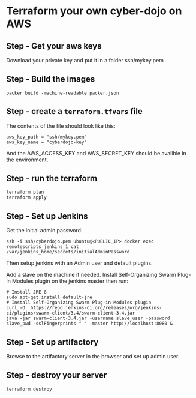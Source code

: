 # Terraform your own cyber-dojo on AWS


## Step - Get your aws keys

Download your private key and put it in a folder ssh/mykey.pem

## Step - Build the images

    packer build -machine-readable packer.json

## Step - create a `terraform.tfvars` file

The contents of the file should look like this:

    aws_key_path = "ssh/mykey.pem"
    aws_key_name = "cyberdojo-key"

And the  AWS_ACCESS_KEY and AWS_SECRET_KEY should be availble in the environment.

## Step - run the terraform

    terraform plan
    terraform apply

## Step - Set up Jenkins

Get the initial admin password:

    ssh -i ssh/cyberdojo.pem ubuntu@<PUBLIC_IP> docker exec remotescripts_jenkins_1 cat /var/jenkins_home/secrets/initialAdminPassword

Then setup jenkins with an Admin user and default plugins.

Add a slave on the machine if needed. Install Self-Organizing Swarm Plug-in Modules plugin on the jenkins master then run:

    # Install JRE 8
    sudo apt-get install default-jre
    # Install Self-Organizing Swarm Plug-in Modules plugin
    curl -O  https://repo.jenkins-ci.org/releases/org/jenkins-ci/plugins/swarm-client/3.4/swarm-client-3.4.jar
    java -jar swarm-client-3.4.jar -username slave_user -password slave_pwd -sslFingerprints " " -master http://localhost:8080 &



## Step - Set up artifactory

Browse to the artifactory server in the browser and set up admin user.

## Step - destroy your server

    terraform destroy
